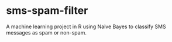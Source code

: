 # sms-spam-filter
A machine learning project in R using Naive Bayes to classify SMS messages as spam or non-spam.
